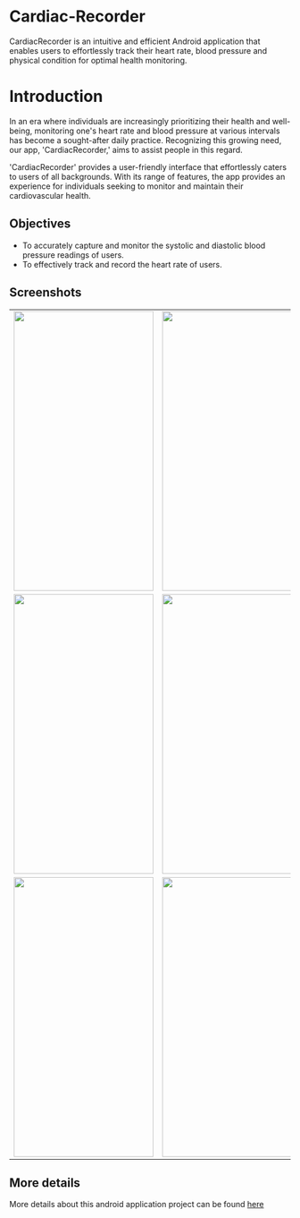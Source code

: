 # Cardiac-Recorder

CardiacRecorder is an intuitive and efficient Android application that enables users to effortlessly track their heart rate, blood pressure and physical condition for optimal health monitoring.

# Introduction

In an era where individuals are increasingly prioritizing their health and well-being, monitoring one's heart rate and blood pressure at various intervals has become a sought-after daily practice. Recognizing this growing need, our app, 'CardiacRecorder,' aims to assist people in this regard.

'CardiacRecorder' provides a user-friendly interface that effortlessly caters to users of all backgrounds. With its range of features, the app provides an experience for individuals seeking to monitor and maintain their cardiovascular health.

## Objectives
* To accurately capture and monitor the systolic and diastolic blood pressure readings of users.
* To effectively track and record the heart rate of users.

## Screenshots

<table>
  <tr> 
    <td><img src = "https://github.com/Alastor7676/Cardiac-Recorder/assets/52665240/98891d66-5eda-4e3c-97fc-c9d9de5361fe" height = "500px" width="250px"/></td>
    <td><img src = "https://github.com/Alastor7676/Cardiac-Recorder/assets/52665240/8124d1f7-44a4-4485-88da-49bee24035c5" height = "500px" width="250px"/></td>
    <td><img src = "https://github.com/Alastor7676/Cardiac-Recorder/assets/52665240/a2a126bf-27d8-47b7-bcbd-2f8ebfda8208" height = "500px" width="250px"/></td>
  </tr>
  <tr> 
    <td><img src = "https://github.com/Alastor7676/Cardiac-Recorder/assets/52665240/b543c11a-fd7e-49f6-ade6-5c659f541cec" height = "500px" width="250px"/></td>
    <td><img src = "https://github.com/Alastor7676/Cardiac-Recorder/assets/52665240/190c7ada-f5eb-44a9-95e6-d3551d35a849" height = "500px" width="250px"/></td>
    <td><img src = "https://github.com/Alastor7676/Cardiac-Recorder/assets/52665240/c62e9cba-18b1-44f3-816d-5714b7b822f2" height = "500px" width="250px"/></td>
  </tr>
  <tr> 
    <td><img src = "https://github.com/Alastor7676/Cardiac-Recorder/assets/52665240/4cd7fbca-b15e-42cb-8571-f1cc7805376c" height = "500px" width="250px"/></td>
    <td><img src = "https://github.com/Alastor7676/Cardiac-Recorder/assets/126903579/1ca83a9b-605f-447e-9369-3640ba207ea5" height = "500px" width="250px"/></td>
    <td><img src = "https://github.com/Alastor7676/Cardiac-Recorder/assets/52665240/38d06512-efed-4c19-b307-b11e422d38a0" height = "500px" width="250px"/></td>
  </tr>

</table>

## More details

More details about this android application project can be found <a href="https://github.com/Alastor7676/Cardiac-Recorder/wiki">here</a>
